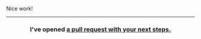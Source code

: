 Nice work!

<hr>
<h3 align="center">I've opened <a href="{{ repoUrl }}/pull/1">a pull request with your next steps.</a></h3>
